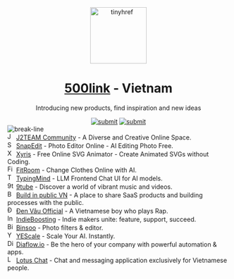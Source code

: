 <div align="center"><a target="_blank" href="https://tinyhref.com"><img src="https://i.imgur.com/cY13Vvb.png" height="128" alt="tinyhref"/></a></div>
<h1 align="center"><a target="_blank" href="https://500link.com">500link</a> - Vietnam</h1>
<p align="center">Introducing new products, find inspiration and new ideas</p>

<div align="center"><a target="_blank" href="https://500link.com/submit"><img src="https://img.shields.io/badge/Submit-c32769.svg?style=flat" alt="submit"/></a>
<a target="_blank" href="https://x.com/intent/follow?screen_name=tinyhref"><img src="https://img.shields.io/twitter/follow/tinyhref" alt="submit"/></a></div>

<img src="https://i.imgur.com/waxVImv.png" alt="break-line"/>

<div><img width="16" src="https://i.imgur.com/8T7X8al.png" alt="J2TEAM Community"/> <a target="_blank" href="https://500link.com/j2team">J2TEAM Community</a> - A Diverse and Creative Online Space.</div>
<div><img width="16" src="https://i.imgur.com/jAeiAIK.jpeg" alt="SnapEdit"/> <a target="_blank" href="https://500link.com/snapedit">SnapEdit</a> - Photo Editor Online - AI Editing Photo Free.</div>
<div><img width="16" src="https://i.imgur.com/57xxGKM.png" alt="Xyris"/> <a target="_blank" href="https://500link.com/xyris">Xyris</a> - Free Online SVG Animator - Create Animated SVGs without Coding.</div>
<div><img width="16" src="https://i.imgur.com/UTt7DPT.jpeg" alt="FitRoom"/> <a target="_blank" href="https://500link.com/fitroom">FitRoom</a> - Change Clothes Online with AI.</div>
<div><img width="16" src="https://i.imgur.com/2MTGjUR.jpeg" alt="TypingMind"/> <a target="_blank" href="https://500link.com/typingmind">TypingMind</a> - LLM Frontend Chat UI for AI models.</div>
<div><img width="16" src="https://i.imgur.com/Pqj8dET.jpeg" alt="9tube"/> <a target="_blank" href="https://500link.com/9tube">9tube</a> - Discover a world of vibrant music and videos.</div>
<div><img width="16" src="https://i.imgur.com/bPJcYuZ.jpeg" alt="Build in public VN"/> <a target="_blank" href="https://500link.com/buildinpublicvn">Build in public VN</a> - A place to share SaaS products and building processes with the public.</div>
<div><img width="16" src="https://i.imgur.com/TZ7x9Ag.jpeg" alt="Đen Vâu Official"/> <a target="_blank" href="https://500link.com/denvau">Đen Vâu Official</a> - A Vietnamese boy who plays Rap.</div>
<div><img width="16" src="https://i.imgur.com/Ct2G0eR.jpeg" alt="IndieBoosting"/> <a target="_blank" href="https://500link.com/indieboosting">IndieBoosting</a> - Indie makers unite: feature, support, succeed.</div>
<div><img width="16" src="https://i.imgur.com/GtwsHvB.jpeg" alt="Binsoo"/> <a target="_blank" href="https://500link.com/binsoo">Binsoo</a> - Photo filters &amp; editor.</div>
<div><img width="16" src="https://i.imgur.com/gpoybl3.jpeg" alt="YEScale"/> <a target="_blank" href="https://500link.com/yescale">YEScale</a> - Scale Your AI. Instantly.</div>
<div><img width="16" src="https://i.imgur.com/BU156hf.gif" alt="Diaflow.io"/> <a target="_blank" href="https://500link.com/diaflow">Diaflow.io</a> - Be the hero of your company with powerful automation &amp; apps.</div>
<div><img width="16" src="https://i.imgur.com/Imzg8Lv.png" alt="Lotus Chat"/> <a target="_blank" href="https://500link.com/lotuschat">Lotus Chat</a> - Chat and messaging application exclusively for Vietnamese people.</div>
